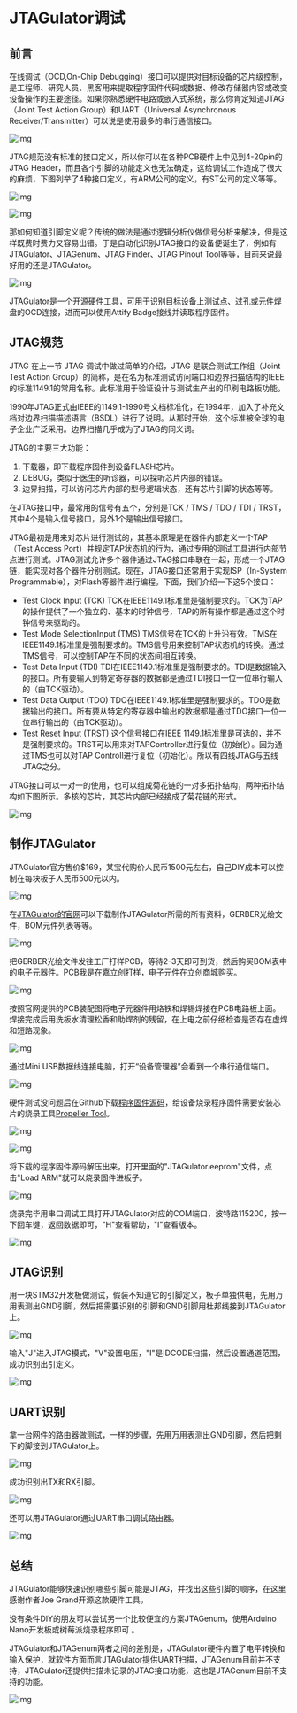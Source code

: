 # JTAGulator调试

## 前言

在线调试（OCD,On-Chip Debugging）接口可以提供对目标设备的芯片级控制，是工程师、研究人员、黑客用来提取程序固件代码或数据、修改存储器内容或改变设备操作的主要途径。如果你熟悉硬件电路或嵌入式系统，那么你肯定知道JTAG（Joint Test Action Group）和UART（Universal Asynchronous Receiver/Transmitter）可以说是使用最多的串行通信接口。

![img](https://yaseng-1251294608.cos.ap-guangzhou.myqcloud.com/2020/4/4/1.png)

JTAG规范没有标准的接口定义，所以你可以在各种PCB硬件上中见到4-20pin的JTAG Header，而且各个引脚的功能定义也无法确定，这给调试工作造成了很大的麻烦，下图列举了4种接口定义，有ARM公司的定义，有ST公司的定义等等。

![img](https://yaseng-1251294608.cos.ap-guangzhou.myqcloud.com/2020/4/4/2.png)



![img](https://yaseng-1251294608.cos.ap-guangzhou.myqcloud.com/2020/4/4/3.png)

那如何知道引脚定义呢？传统的做法是通过逻辑分析仪做信号分析来解决，但是这样既费时费力又容易出错。于是自动化识别JTAG接口的设备便诞生了，例如有JTAGulator、JTAGenum、JTAG Finder、JTAG Pinout Tool等等，目前来说最好用的还是JTAGulator。

![img](https://yaseng-1251294608.cos.ap-guangzhou.myqcloud.com/2020/4/4/4.png)

JTAGulator是一个开源硬件工具，可用于识别目标设备上测试点、过孔或元件焊盘的OCD连接，进而可以使用Attify Badge接线并读取程序固件。



## JTAG规范

JTAG 在上一节 JTAG 调试中做过简单的介绍，JTAG 是联合测试工作组（Joint Test Action Group）的简称，是在名为标准测试访问端口和边界扫描结构的IEEE的标准1149.1的常用名称。此标准用于验证设计与测试生产出的印刷电路板功能。

1990年JTAG正式由IEEE的1149.1-1990号文档标准化，在1994年，加入了补充文档对边界扫描描述语言（BSDL）进行了说明。从那时开始，这个标准被全球的电子企业广泛采用。边界扫描几乎成为了JTAG的同义词。

JTAG的主要三大功能：

1. 下载器，即下载程序固件到设备FLASH芯片。
2. DEBUG，类似于医生的听诊器，可以探听芯片内部的错误。
3. 边界扫描，可以访问芯片内部的型号逻辑状态，还有芯片引脚的状态等等。

在JTAG接口中，最常用的信号有五个，分别是TCK / TMS / TDO / TDI / TRST，其中4个是输入信号接口，另外1个是输出信号接口。

JTAG最初是用来对芯片进行测试的，其基本原理是在器件内部定义一个TAP（Test Access Port）并规定TAP状态机的行为，通过专用的测试工具进行内部节点进行测试。JTAG测试允许多个器件通过JTAG接口串联在一起，形成一个JTAG链，能实现对各个器件分别测试。现在，JTAG接口还常用于实现ISP（In-System Programmable），对Flash等器件进行编程。下面，我们介绍一下这5个接口：

- Test Clock Input (TCK)
  TCK在IEEE1149.1标准里是强制要求的。TCK为TAP的操作提供了一个独立的、基本的时钟信号，TAP的所有操作都是通过这个时钟信号来驱动的。
- Test Mode SelectionInput (TMS)
  TMS信号在TCK的上升沿有效。TMS在IEEE1149.1标准里是强制要求的。TMS信号用来控制TAP状态机的转换。通过TMS信号，可以控制TAP在不同的状态间相互转换。
- Test Data Input (TDI)
  TDI在IEEE1149.1标准里是强制要求的。TDI是数据输入的接口。所有要输入到特定寄存器的数据都是通过TDI接口一位一位串行输入的（由TCK驱动）。
- Test Data Output (TDO)
  TDO在IEEE1149.1标准里是强制要求的。TDO是数据输出的接口。所有要从特定的寄存器中输出的数据都是通过TDO接口一位一位串行输出的（由TCK驱动）。
- Test Reset Input (TRST)
  这个信号接口在IEEE 1149.1标准里是可选的，并不是强制要求的。TRST可以用来对TAPController进行复位（初始化）。因为通过TMS也可以对TAP Controll进行复位（初始化）。所以有四线JTAG与五线JTAG之分。

JTAG接口可以一对一的使用，也可以组成菊花链的一对多拓扑结构，两种拓扑结构如下图所示。多核的芯片，其芯片内部已经接成了菊花链的形式。

![img](https://yaseng-1251294608.cos.ap-guangzhou.myqcloud.com/2020/4/4/5.png)



## 制作JTAGulator

JTAGulator官方售价$169，某宝代购价人民币1500元左右，自己DIY成本可以控制在每块板子人民币500元以内。

![img](https://yaseng-1251294608.cos.ap-guangzhou.myqcloud.com/2020/4/4/6.png)

在[JTAGulator的官网](http://www.grandideastudio.com/jtagulator/)可以下载制作JTAGulator所需的所有资料，GERBER光绘文件，BOM元件列表等等。

![img](https://yaseng-1251294608.cos.ap-guangzhou.myqcloud.com/2020/4/4/7.png)

把GERBER光绘文件发往工厂打样PCB，等待2-3天即可到货，然后购买BOM表中的电子元器件。PCB我是在嘉立创打样，电子元件在立创商城购买。

![img](https://yaseng-1251294608.cos.ap-guangzhou.myqcloud.com/2020/4/4/8.png)

按照官网提供的PCB装配图将电子元器件用烙铁和焊锡焊接在PCB电路板上面。焊接完成后用洗板水清理松香和助焊剂的残留，在上电之前仔细检查是否存在虚焊和短路现象。

![img](https://yaseng-1251294608.cos.ap-guangzhou.myqcloud.com/2020/4/4/9.png)

通过Mini USB数据线连接电脑，打开“设备管理器”会看到一个串行通信端口。

![img](https://yaseng-1251294608.cos.ap-guangzhou.myqcloud.com/2020/4/4/10.png)

硬件测试没问题后在Github下载[程序固件源码](https://github.com/grandideastudio/jtagulator/releases)，给设备烧录程序固件需要安装芯片的烧录工具[Propeller Tool](https://www.parallax.com/downloads/propeller-tool-software-windows-spin-assembly)。

![img](https://yaseng-1251294608.cos.ap-guangzhou.myqcloud.com/2020/4/4/11.png)

![img](https://yaseng-1251294608.cos.ap-guangzhou.myqcloud.com/2020/4/4/12.png)

将下载的程序固件源码解压出来，打开里面的"JTAGulator.eeprom"文件，点击"Load ARM"就可以烧录固件进板子。

![img](https://yaseng-1251294608.cos.ap-guangzhou.myqcloud.com/2020/4/4/13.png)

烧录完毕用串口调试工具打开JTAGulator对应的COM端口，波特路115200，按一下回车键，返回数据即可，"H"查看帮助，"I"查看版本。

![img](https://yaseng-1251294608.cos.ap-guangzhou.myqcloud.com/2020/4/4/14.png)



## JTAG识别

用一块STM32开发板做测试，假装不知道它的引脚定义，板子单独供电，先用万用表测出GND引脚，然后把需要识别的引脚和GND引脚用杜邦线接到JTAGulator上。

![img](https://yaseng-1251294608.cos.ap-guangzhou.myqcloud.com/2020/4/4/15.png)

输入"J"进入JTAG模式，"V"设置电压，"I"是IDCODE扫描，然后设置通道范围，成功识别出引定义。

![img](https://yaseng-1251294608.cos.ap-guangzhou.myqcloud.com/2020/4/4/16.png)



## UART识别

拿一台网件的路由器做测试，一样的步骤，先用万用表测出GND引脚，然后把剩下的脚接到JTAGulator上。

![img](https://yaseng-1251294608.cos.ap-guangzhou.myqcloud.com/2020/4/4/17.png)

成功识别出TX和RX引脚。

![img](https://yaseng-1251294608.cos.ap-guangzhou.myqcloud.com/2020/4/4/18.png)

还可以用JTAGulator通过UART串口调试路由器。

![img](https://yaseng-1251294608.cos.ap-guangzhou.myqcloud.com/2020/4/4/19.png)



## 总结

JTAGulator能够快速识别哪些引脚可能是JTAG，并找出这些引脚的顺序，在这里感谢作者Joe Grand开源这款硬件工具。

没有条件DIY的朋友可以尝试另一个比较便宜的方案JTAGenum，使用Arduino Nano开发板或树莓派烧录程序即可 。

JTAGulator和JTAGenum两者之间的差别是，JTAGulator硬件内置了电平转换和输入保护，就软件方面而言JTAGulator提供UART扫描，JTAGenum目前并不支持，JTAGulator还提供扫描未记录的JTAG接口功能，这也是JTAGenum目前不支持的功能。

![img](https://yaseng-1251294608.cos.ap-guangzhou.myqcloud.com/2020/4/4/20.png)



